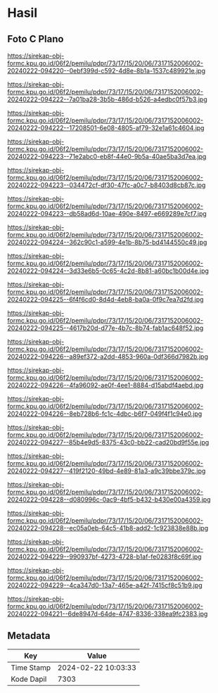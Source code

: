 # Hasil

## Foto C Plano

https://sirekap-obj-formc.kpu.go.id/06f2/pemilu/pdpr/73/17/15/20/06/7317152006002-20240222-094220--0ebf399d-c592-4d8e-8b1a-1537c489921e.jpg

https://sirekap-obj-formc.kpu.go.id/06f2/pemilu/pdpr/73/17/15/20/06/7317152006002-20240222-094222--7a01ba28-3b5b-486d-b526-a4edbc0f57b3.jpg

https://sirekap-obj-formc.kpu.go.id/06f2/pemilu/pdpr/73/17/15/20/06/7317152006002-20240222-094222--17208501-6e08-4805-af79-32e1a61c4604.jpg

https://sirekap-obj-formc.kpu.go.id/06f2/pemilu/pdpr/73/17/15/20/06/7317152006002-20240222-094223--71e2abc0-eb8f-44e0-9b5a-40ae5ba3d7ea.jpg

https://sirekap-obj-formc.kpu.go.id/06f2/pemilu/pdpr/73/17/15/20/06/7317152006002-20240222-094223--034472cf-df30-47fc-a0c7-b8403d8cb87c.jpg

https://sirekap-obj-formc.kpu.go.id/06f2/pemilu/pdpr/73/17/15/20/06/7317152006002-20240222-094223--db58ad6d-10ae-490e-8497-e669289e7cf7.jpg

https://sirekap-obj-formc.kpu.go.id/06f2/pemilu/pdpr/73/17/15/20/06/7317152006002-20240222-094224--362c90c1-a599-4e1b-8b75-bd4144550c49.jpg

https://sirekap-obj-formc.kpu.go.id/06f2/pemilu/pdpr/73/17/15/20/06/7317152006002-20240222-094224--3d33e6b5-0c65-4c2d-8b81-a60bc1b00d4e.jpg

https://sirekap-obj-formc.kpu.go.id/06f2/pemilu/pdpr/73/17/15/20/06/7317152006002-20240222-094225--6f4f6cd0-8d4d-4eb8-ba0a-0f9c7ea7d2fd.jpg

https://sirekap-obj-formc.kpu.go.id/06f2/pemilu/pdpr/73/17/15/20/06/7317152006002-20240222-094225--4617b20d-d77e-4b7c-8b74-fab1ac648f52.jpg

https://sirekap-obj-formc.kpu.go.id/06f2/pemilu/pdpr/73/17/15/20/06/7317152006002-20240222-094226--a89ef372-a2dd-4853-960a-0df366d7982b.jpg

https://sirekap-obj-formc.kpu.go.id/06f2/pemilu/pdpr/73/17/15/20/06/7317152006002-20240222-094226--4fa96092-ae0f-4ee1-8884-d15abdf4aebd.jpg

https://sirekap-obj-formc.kpu.go.id/06f2/pemilu/pdpr/73/17/15/20/06/7317152006002-20240222-094226--8eb728b6-fc1c-4dbc-b6f7-049f4f1c94e0.jpg

https://sirekap-obj-formc.kpu.go.id/06f2/pemilu/pdpr/73/17/15/20/06/7317152006002-20240222-094227--85b4e9d5-8375-43c0-bb22-cad20bd9f55e.jpg

https://sirekap-obj-formc.kpu.go.id/06f2/pemilu/pdpr/73/17/15/20/06/7317152006002-20240222-094227--419f2120-49bd-4e89-81a3-a9c39bbe379c.jpg

https://sirekap-obj-formc.kpu.go.id/06f2/pemilu/pdpr/73/17/15/20/06/7317152006002-20240222-094228--d080996c-0ac9-4bf5-b432-b430e00a4359.jpg

https://sirekap-obj-formc.kpu.go.id/06f2/pemilu/pdpr/73/17/15/20/06/7317152006002-20240222-094228--ec05a0eb-64c5-41b8-add2-1c923838e88b.jpg

https://sirekap-obj-formc.kpu.go.id/06f2/pemilu/pdpr/73/17/15/20/06/7317152006002-20240222-094229--990937bf-4273-4728-b1af-fe0283f8c69f.jpg

https://sirekap-obj-formc.kpu.go.id/06f2/pemilu/pdpr/73/17/15/20/06/7317152006002-20240222-094229--4ca347d0-13a7-465e-a42f-7415cf8c51b9.jpg

https://sirekap-obj-formc.kpu.go.id/06f2/pemilu/pdpr/73/17/15/20/06/7317152006002-20240222-094221--6de8947d-64de-4747-8336-338ea9fc2383.jpg


## Metadata

| Key        | Value               |
| ---------- | ------------------- |
| Time Stamp | 2024-02-22 10:03:33 |
| Kode Dapil | 7303                |



